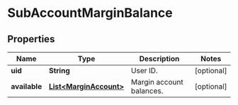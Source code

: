 
# SubAccountMarginBalance

## Properties

Name | Type | Description | Notes
------------ | ------------- | ------------- | -------------
**uid** | **String** | User ID. |  [optional]
**available** | [**List&lt;MarginAccount&gt;**](MarginAccount.md) | Margin account balances. |  [optional]

